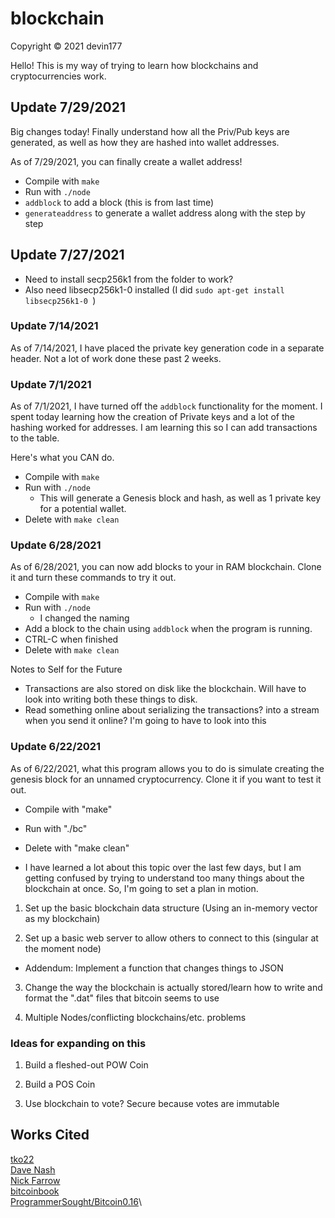 # blockchain
Copyright &copy; 2021 devin177

Hello! This is my way of trying to learn how blockchains and cryptocurrencies work.
## Update 7/29/2021
Big changes today! Finally understand how all the Priv/Pub keys are generated, as well as how they are hashed into wallet addresses.

As of 7/29/2021, you can finally create a wallet address!
- Compile with `make`
- Run with `./node`
- `addblock` to add a block (this is from last time)
- `generateaddress` to generate a wallet address along with the step by step

## Update 7/27/2021
- Need to install secp256k1 from the folder to work?
- Also need libsecp256k1-0 installed (I did `sudo apt-get install libsecp256k1-0
`)

### Update 7/14/2021

As of 7/14/2021, I have placed the private key generation code in a separate header. Not a lot of work done these past 2 weeks. 

### Update 7/1/2021
As of 7/1/2021, I have turned off the `addblock` functionality for the moment. I spent today learning how the creation of Private keys and a lot of the hashing worked for addresses. I am learning this so I can add transactions to the table.

Here's what you CAN do.

- Compile with `make`
- Run with `./node`
  - This will generate a Genesis block and hash, as well as 1 private key for a potential wallet.
- Delete with `make clean`

### Update 6/28/2021
As of 6/28/2021, you can now add blocks to your in RAM blockchain. Clone it and turn these commands to try it out.

- Compile with `make`
- Run with `./node`
  - I changed the naming
- Add a block to the chain using `addblock` when the program is running.
- CTRL-C when finished
- Delete with `make clean`

Notes to Self for the Future
- Transactions are also stored on disk like the blockchain. Will have to look into writing both these things to disk.
- Read something online about serializing the transactions?  into a stream when you send it online? I'm going to have to look into this

### Update 6/22/2021
As of 6/22/2021, what this program allows you to do is simulate creating the genesis block for an unnamed cryptocurrency. Clone it if you want to test it out.

- Compile with "make"
- Run with "./bc"
- Delete with "make clean"

- I have learned a lot about this topic over the last few days, but I am getting confused by trying to understand too many things about the blockchain at once. So, I'm going to set a plan in motion.

1. Set up the basic blockchain data structure (Using an in-memory vector as my blockchain)

2. Set up a basic web server to allow others to connect to this (singular at the moment node)
 - Addendum: Implement a function that changes things to JSON

3. Change the way the blockchain is actually stored/learn how to write and format the ".dat" files that bitcoin seems to use

4. Multiple Nodes/conflicting blockchains/etc. problems

### Ideas for expanding on this

1. Build a fleshed-out POW Coin

2. Build a POS Coin

3. Use blockchain to vote? Secure because votes are immutable

## Works Cited

[tko22](https://github.com/tko22/simple-blockchain)\
[Dave Nash](https://davenash.com/2017/10/build-a-blockchain-with-c/)\
[Nick Farrow](https://nickfarrow.com/Cryptography-in-Bitcoin-with-C/)\
[bitcoinbook](https://cypherpunks-core.github.io/bitcoinbook/)\
[ProgrammerSought/Bitcoin0.16](https://www.programmersought.com/article/19961775751/)\
